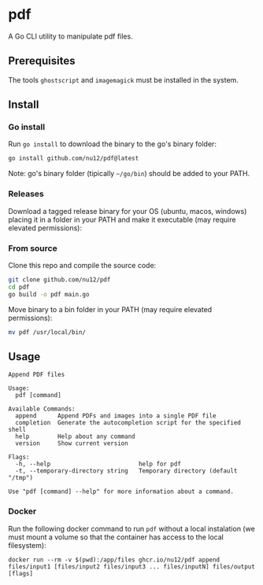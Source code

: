 # pdf

A Go CLI utility to manipulate pdf files.

## Prerequisites

The tools `ghostscript` and `imagemagick` must be installed in the system.

## Install

### Go install

Run `go install` to download the binary to the go's binary folder:

```bash
go install github.com/nu12/pdf@latest
```

Note: go's binary folder (tipically `~/go/bin`) should be added to your PATH.

### Releases

Download a tagged release binary for your OS (ubuntu, macos, windows) placing it in a folder in your PATH and make it executable (may require elevated permissions):

### From source

Clone this repo and compile the source code:

```bash
git clone github.com/nu12/pdf
cd pdf
go build -o pdf main.go
```

Move binary to a bin folder in your PATH (may require elevated permissions):
```bash
mv pdf /usr/local/bin/
```

## Usage

```
Append PDF files

Usage:
  pdf [command]

Available Commands:
  append      Append PDFs and images into a single PDF file
  completion  Generate the autocompletion script for the specified shell
  help        Help about any command
  version     Show current version

Flags:
  -h, --help                         help for pdf
  -t, --temporary-directory string   Temporary directory (default "/tmp")

Use "pdf [command] --help" for more information about a command.
```

### Docker

Run the following docker command to run `pdf` without a local instalation (we must mount a volume so that the container has access to the local filesystem):

```
docker run --rm -v $(pwd):/app/files ghcr.io/nu12/pdf append files/input1 [files/input2 files/input3 ... files/inputN] files/output [flags]
```
